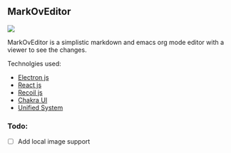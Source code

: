 ## MarkOvEditor

![](file:///public/bg.png)

MarkOvEditor is a simplistic markdown and emacs org mode editor with a viewer to see the changes.

Technolgies used:
- [Electron js]()
- [React js]()
- [Recoil js]()
- [Chakra UI]()
- [Unified System]()

### Todo:

- [ ] Add local image support
